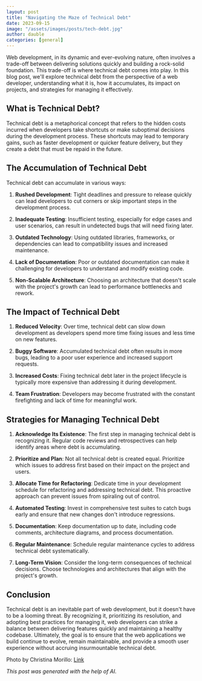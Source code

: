 ```yaml
---
layout: post
title: "Navigating the Maze of Technical Debt"
date: 2023-09-15
image: "/assets/images/posts/tech-debt.jpg"
author: dauble
categories: [general]
---
```


Web development, in its dynamic and ever-evolving nature, often involves a trade-off between delivering solutions quickly and building a rock-solid foundation. This trade-off is where technical debt comes into play. In this blog post, we'll explore technical debt from the perspective of a web developer, understanding what it is, how it accumulates, its impact on projects, and strategies for managing it effectively.

## What is Technical Debt?

Technical debt is a metaphorical concept that refers to the hidden costs incurred when developers take shortcuts or make suboptimal decisions during the development process. These shortcuts may lead to temporary gains, such as faster development or quicker feature delivery, but they create a debt that must be repaid in the future.

## The Accumulation of Technical Debt

Technical debt can accumulate in various ways:

1. **Rushed Development**: Tight deadlines and pressure to release quickly can lead developers to cut corners or skip important steps in the development process.

2. **Inadequate Testing**: Insufficient testing, especially for edge cases and user scenarios, can result in undetected bugs that will need fixing later.

3. **Outdated Technology**: Using outdated libraries, frameworks, or dependencies can lead to compatibility issues and increased maintenance.

4. **Lack of Documentation**: Poor or outdated documentation can make it challenging for developers to understand and modify existing code.

5. **Non-Scalable Architecture**: Choosing an architecture that doesn't scale with the project's growth can lead to performance bottlenecks and rework.

## The Impact of Technical Debt

1. **Reduced Velocity**: Over time, technical debt can slow down development as developers spend more time fixing issues and less time on new features.

2. **Buggy Software**: Accumulated technical debt often results in more bugs, leading to a poor user experience and increased support requests.

3. **Increased Costs**: Fixing technical debt later in the project lifecycle is typically more expensive than addressing it during development.

4. **Team Frustration**: Developers may become frustrated with the constant firefighting and lack of time for meaningful work.

## Strategies for Managing Technical Debt

1. **Acknowledge Its Existence**: The first step in managing technical debt is recognizing it. Regular code reviews and retrospectives can help identify areas where debt is accumulating.

2. **Prioritize and Plan**: Not all technical debt is created equal. Prioritize which issues to address first based on their impact on the project and users.

3. **Allocate Time for Refactoring**: Dedicate time in your development schedule for refactoring and addressing technical debt. This proactive approach can prevent issues from spiraling out of control.

4. **Automated Testing**: Invest in comprehensive test suites to catch bugs early and ensure that new changes don't introduce regressions.

5. **Documentation**: Keep documentation up to date, including code comments, architecture diagrams, and process documentation.

6. **Regular Maintenance**: Schedule regular maintenance cycles to address technical debt systematically.

7. **Long-Term Vision**: Consider the long-term consequences of technical decisions. Choose technologies and architectures that align with the project's growth.

## Conclusion

Technical debt is an inevitable part of web development, but it doesn't have to be a looming threat. By recognizing it, prioritizing its resolution, and adopting best practices for managing it, web developers can strike a balance between delivering features quickly and maintaining a healthy codebase. Ultimately, the goal is to ensure that the web applications we build continue to evolve, remain maintainable, and provide a smooth user experience without accruing insurmountable technical debt.

Photo by Christina Morillo: [Link](https://www.pexels.com/photo/close-up-photo-of-person-typing-on-laptop-1181675/)

*This post was generated with the help of AI.*
